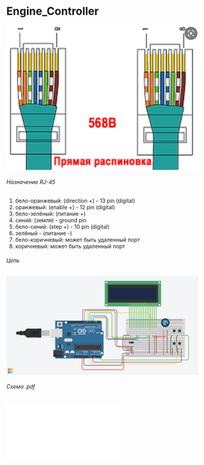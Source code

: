 # Engine_Controller

![Распиновка](RJ-45%20pins.bmp "Распиновка")
###### Назначение RJ-45
1. бело-оранжевый: (direction +) - 13 pin (digital)
2. оранжевый: (enable +) - 12 pin (digital)
3. бело-зелёный: (питание +)  
4. синий: (земля) - ground pin
5. бело-синий: (step +) - 10 pin (digital)
6. зелёный - (питание -)
7. бело-коричневый: может быть удаленный порт
8. коричневый: может быть удаленный порт

###### Цепь
![Цепь](Wiring%20Components.png "Цепь")
###### Схема .pdf
![Схема](Wiring%20Components.pdf "Схема")